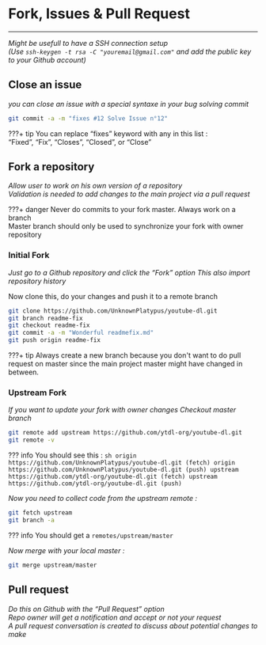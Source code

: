 # **Fork, Issues & Pull Request**
--- 

*Might be usefull to have a SSH connection setup*    
*(Use `ssh-keygen -t rsa -C "youremail@gmail.com"` and add the public key to your Github account)*

## **Close an issue**

*you can close an issue with a special syntaxe in your bug solving commit*

``` sh
git commit -a -m "fixes #12 Solve Issue n°12"
```

???+ tip
    You can replace “fixes” keyword with any in this list :  
    “Fixed”, “Fix”, “Closes”, “Closed”, or “Close” 
    

## **Fork a repository**

*Allow user to work on his own version of a repository*  
*Validation is needed to add changes to the main project via a pull request*

???+ danger
    Never do commits to your fork master. Always work on a branch  
    Master branch should only be used to synchronize your fork with owner repository    

### **Initial Fork**
*Just go to a Github repository and click the “Fork” option* 
*This also import repository history*

Now clone this, do your changes and push it to a remote branch

``` sh
git clone https://github.com/UnknownPlatypus/youtube-dl.git
git branch readme-fix
git checkout readme-fix
git commit -a -m "Wonderful readmefix.md"
git push origin readme-fix
```

???+ tip
    Always create a new branch because you don't want to do pull request on master since the main project master might have changed in between.

### **Upstream Fork**
*If you want to update your fork with owner changes*
*Checkout master branch*

``` sh
git remote add upstream https://github.com/ytdl-org/youtube-dl.git
git remote -v
```

??? info
    You should see this :
    ``` sh
    origin  https://github.com/UnknownPlatypus/youtube-dl.git (fetch)
    origin  https://github.com/UnknownPlatypus/youtube-dl.git (push)
    upstream  https://github.com/ytdl-org/youtube-dl.git (fetch)
    upstream  https://github.com/ytdl-org/youtube-dl.git (push)
    ```

*Now you need to collect code from the upstream remote :*

``` sh
git fetch upstream
git branch -a
```

??? info
    You should get a `remotes/upstream/master`

*Now merge with your local master :*

``` sh
git merge upstream/master
```

## **Pull request**

*Do this on Github with the “Pull Request” option*   
*Repo owner will get a notification and accept or not your request*  
*A pull request  conversation is created to discuss about potential changes to make*


